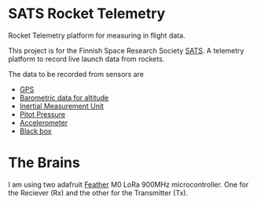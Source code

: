 ﻿# SATS Rocket Telemetry

Rocket Telemetry platform for measuring in flight data. 

This project is for the Finnish Space Research Society [SATS]. A telemetry platform to record live launch data from rockets.

The data to be recorded from sensors are
- [GPS] 
- [Barometric data for altitude]
- [Inertial Measurement Unit]
- [Pitot Pressure]
- [Accelerometer]
- [Black box]


# The Brains

I am using two adafruit [Feather] M0 LoRa 900MHz microcontroller. One for the Reciever (Rx) and the other for the Transmitter (Tx).


















[SATS]: 	<http://www.sats-saff.fi/>
[Inertial Measurement Unit]: 	<https://en.wikipedia.org/wiki/Inertial_measurement_unit>
[Barometric data for altitude]: 	<https://en.wikipedia.org/wiki/Barometer>
[GPS]:	<https://en.wikipedia.org/wiki/Global_Positioning_System>
[Pitot Pressure]:	<https://en.wikipedia.org/wiki/Pitot_pressure>	
[Accelerometer]:      <https://en.wikipedia.org/wiki/Accelerometer>
[Black box]:	<https://en.wikipedia.org/wiki/Black_box>
[Feather]:  <https://www.adafruit.com/product/3178>
